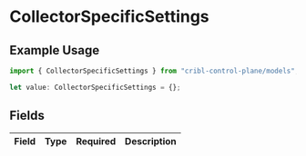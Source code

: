 # CollectorSpecificSettings

## Example Usage

```typescript
import { CollectorSpecificSettings } from "cribl-control-plane/models";

let value: CollectorSpecificSettings = {};
```

## Fields

| Field       | Type        | Required    | Description |
| ----------- | ----------- | ----------- | ----------- |